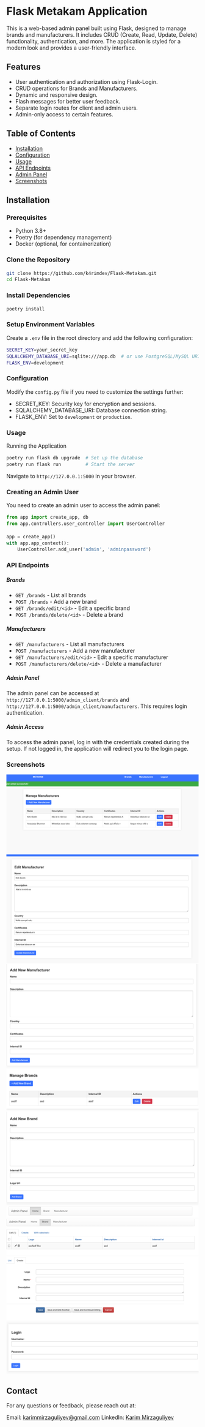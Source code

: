 # Flask Metakam Application

This is a web-based admin panel built using Flask, designed to manage brands and manufacturers. It includes CRUD (Create, Read, Update, Delete) functionality, authentication, and more. The application is styled for a modern look and provides a user-friendly interface.

## Features

- User authentication and authorization using Flask-Login.
- CRUD operations for Brands and Manufacturers.
- Dynamic and responsive design.
- Flash messages for better user feedback.
- Separate login routes for client and admin users.
- Admin-only access to certain features.

## Table of Contents

- [Installation](#installation)
- [Configuration](#configuration)
- [Usage](#usage)
- [API Endpoints](#api-endpoints)
- [Admin Panel](#admin-panel)
- [Screenshots](#screenshots)

## Installation

### Prerequisites

- Python 3.8+
- Poetry (for dependency management)
- Docker (optional, for containerization)

### Clone the Repository

```bash
git clone https://github.com/k4rimdev/Flask-Metakam.git
cd Flask-Metakam
```

### Install Dependencies

```bash
poetry install
```

### Setup Environment Variables
Create a `.env` file in the root directory and add the following configuration:

```bash
SECRET_KEY=your_secret_key
SQLALCHEMY_DATABASE_URI=sqlite:///app.db  # or use PostgreSQL/MySQL URI
FLASK_ENV=development
```

### Configuration

Modify the `config.py` file if you need to customize the settings further:

* SECRET_KEY: Security key for encryption and sessions.
* SQLALCHEMY_DATABASE_URI: Database connection string.
* FLASK_ENV: Set to `development` or `production`.

### Usage

Running the Application

```bash
poetry run flask db upgrade  # Set up the database
poetry run flask run         # Start the server
```

Navigate to `http://127.0.0.1:5000` in your browser.

### Creating an Admin User
You need to create an admin user to access the admin panel:

```py
from app import create_app, db
from app.controllers.user_controller import UserController

app = create_app()
with app.app_context():
    UserController.add_user('admin', 'adminpassword')
```

### API Endpoints

##### Brands
* `GET /brands` - List all brands
* `POST /brands` - Add a new brand
* `GET /brands/edit/<id>` - Edit a specific brand
* `POST /brands/delete/<id>` - Delete a brand

##### Manufacturers
* `GET /manufacturers` - List all manufacturers
* `POST /manufacturers` - Add a new manufacturer
* `GET /manufacturers/edit/<id>` - Edit a specific manufacturer
* `POST /manufacturers/delete/<id>` - Delete a manufacturer

##### Admin Panel

The admin panel can be accessed at `http://127.0.0.1:5000/admin_client/brands` and `http://127.0.0.1:5000/admin_client/manufacturers`. This requires login authentication.

##### Admin Access
To access the admin panel, log in with the credentials created during the setup. If not logged in, the application will redirect you to the login page.

### Screenshots

![Manufacturers page](https://github.com/k4rimDev/Flask-Metakam/blob/main/screenshots/Screenshot%202024-10-20%20at%2002.09.47.png)
![Edit Manufacturers](https://github.com/k4rimDev/Flask-Metakam/blob/main/screenshots/Screenshot%202024-10-20%20at%2002.09.54.png)
![Add Manufacturers](https://github.com/k4rimDev/Flask-Metakam/blob/main/screenshots/Screenshot%202024-10-20%20at%2002.10.02.png)
![Brand page](https://github.com/k4rimDev/Flask-Metakam/blob/main/screenshots/Screenshot%202024-10-20%20at%2002.10.08.png)
![Add Brand](https://github.com/k4rimDev/Flask-Metakam/blob/main/screenshots/Screenshot%202024-10-20%20at%2002.10.13.png)
![Login page](https://github.com/k4rimDev/Flask-Metakam/blob/main/screenshots/Screenshot%202024-10-20%20at%2002.10.21.png)
![Login page](https://github.com/k4rimDev/Flask-Metakam/blob/main/screenshots/Screenshot%202024-10-20%20at%2002.10.27.png)
![Admin create](https://github.com/k4rimDev/Flask-Metakam/blob/main/screenshots/Screenshot%202024-10-20%20at%2002.10.32.png)
![Login page](https://github.com/k4rimDev/Flask-Metakam/blob/main/screenshots/Screenshot%202024-10-20%20at%2002.12.13.png)


## Contact

For any questions or feedback, please reach out at:

Email: karimmirzaguliyev@gmail.com
LinkedIn: [Karim Mirzaguliyev](https://linkedin.com/in/kerim-mirzequliyev)
    

